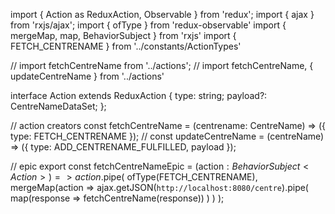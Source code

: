 import { Action as ReduxAction, Observable } from 'redux';
import { ajax } from 'rxjs/ajax';
import { ofType } from 'redux-observable'
import { mergeMap, map, BehaviorSubject } from 'rxjs'
import { FETCH_CENTRENAME } from '../constants/ActionTypes'

// import fetchCentreName from '../actions';
// import fetchCentreName, { updateCentreName } from '../actions'

interface Action extends ReduxAction {
    type: string;
    payload?: CentreNameDataSet;
};

// action creators
const fetchCentreName = (centrename: CentreName) => ({ type: FETCH_CENTRENAME });
// const updateCentreName = (centreName) => ({ type: ADD_CENTRENAME_FULFILLED, payload });

// epic
export const fetchCentreNameEpic = (action$: BehaviorSubject<Action>) => action$.pipe(
    ofType(FETCH_CENTRENAME),
    mergeMap(action =>
        ajax.getJSON(`http://localhost:8080/centre`).pipe(
        map(response => fetchCentreName(response))
        )
    )
);

